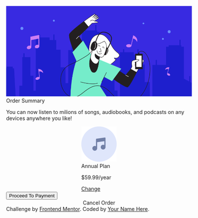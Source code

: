 <body class="bg-image">
  
  <div class="card-holder">
    <div class="card">
      <img src="./images/illustration-hero.svg">
      <div style="display: flex; justify-content: center;">
        <div class="text-holder">
          <div class="title">Order Summary</div>
          <p> You can now listen to milions of songs, audiobooks, and podcasts on any devices anywhere you like!</p>
        </div>
      </div>
      <div style="display: flex; justify-content: center;">
        <div class="card-section">
          <div class="round">
            <img src="./images/icon-music.svg">
          </div>
          <div class="text1">
            <span class="title2">Annual Plan</span><br><p>$59.99/year</p>
          </div>
          <a href="">Change</a>
        </div>
      </div>
      <div class="btn-container">
        <button type="button" class="btn"><span class="btn-text">Proceed To Payment</span></button>
      </div>
      <div style="display: flex; justify-content: center;">
        <a class="cancel">Cancel Order</a>
      </div>
    </div>
  </div>


  
  <div class="attribution">
    Challenge by <a href="https://www.frontendmentor.io?ref=challenge" target="_blank">Frontend Mentor</a>. 
    Coded by <a href="#">Your Name Here</a>.
  </div>
</body>
